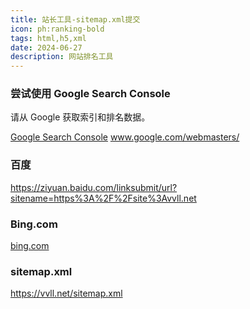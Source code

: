 ```yaml
---
title: 站长工具-sitemap.xml提交
icon: ph:ranking-bold
tags: html,h5,xml
date: 2024-06-27
description: 网站排名工具
---
```


### 尝试使用 Google Search Console

请从 Google 获取索引和排名数据。

[Google Search Console](https://www.google.com/webmasters/tools/home#utm_source=zh-CN-wmxmsg&utm_medium=wmxmsg&utm_campaign=bm&authuser=0)
www.google.com/webmasters/

### 百度


https://ziyuan.baidu.com/linksubmit/url?sitename=https%3A%2F%2Fsite%3Avvll.net


### Bing.com

[bing.com](https://cn.bing.com/)


### sitemap.xml

https://vvll.net/sitemap.xml
